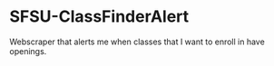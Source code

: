 # SFSU-ClassFinderAlert
Webscraper that alerts me when classes that I want to enroll in have openings.
